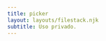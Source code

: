 ```yaml
---
title: picker
layout: layouts/filestack.njk
subtitle: Uso privado.
---
```


<script src="//static.filestackapi.com/filestack-js/3.x.x/filestack.min.js"></script>
<script>{{ const client = filestack.init(AyRFVFuQmQCiM7iCPDo1Vz);
	client.picker().open(); }}</script>
